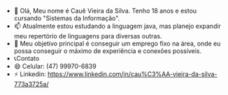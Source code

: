 - 👋 Olá, Meu nome é Cauê Vieira da Silva. Tenho 18 anos e estou cursando "Sistemas da Informação".
- 📫 Atualmente estou estudando a linguagem java, mas planejo expandir meu repertório de linguagens para diversas outras.
- 👀 Meu objetivo principal é conseguir um emprego fixo na área, onde eu possa conseguir o máximo de experiência e conexões possíveis.
- 📞Contato
- 😄 Celular: (47) 99970-6839
- ⚡ Linkedin: https://www.linkedin.com/in/cau%C3%AA-vieira-da-silva-773a3725a/
